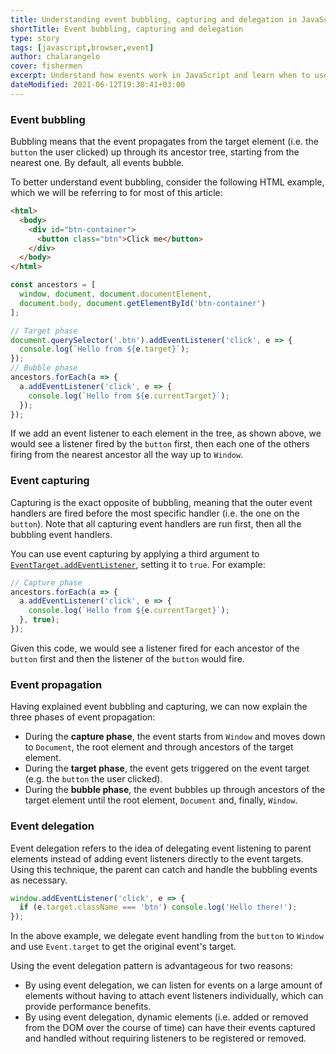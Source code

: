 ```yaml
---
title: Understanding event bubbling, capturing and delegation in JavaScript
shortTitle: Event bubbling, capturing and delegation
type: story
tags: [javascript,browser,event]
author: chalarangelo
cover: fishermen
excerpt: Understand how events work in JavaScript and learn when to use event bubbling, event capturing and event delegation with this short guide.
dateModified: 2021-06-12T19:30:41+03:00
---
```


### Event bubbling

Bubbling means that the event propagates from the target element (i.e. the `button` the user clicked) up through its ancestor tree, starting from the nearest one. By default, all events bubble.

To better understand event bubbling, consider the following HTML example, which we will be referring to for most of this article:

```html
<html>
  <body>
    <div id="btn-container">
      <button class="btn">Click me</button>
    </div>
  </body>
</html>
```

```js
const ancestors = [
  window, document, document.documentElement,
  document.body, document.getElementById('btn-container')
];

// Target phase
document.querySelector('.btn').addEventListener('click', e => {
  console.log(`Hello from ${e.target}`);
});
// Bubble phase
ancestors.forEach(a => {
  a.addEventListener('click', e => {
    console.log(`Hello from ${e.currentTarget}`);
  });
});
```

If we add an event listener to each element in the tree, as shown above, we would see a listener fired by the `button` first, then each one of the others firing from the nearest ancestor all the way up to `Window`.

### Event capturing

Capturing is the exact opposite of bubbling, meaning that the outer event handlers are fired before the most specific handler (i.e. the one on the `button`). Note that all capturing event handlers are run first, then all the bubbling event handlers.

You can use event capturing by applying a third argument to [`EventTarget.addEventListener`](https://developer.mozilla.org/en-US/docs/Web/API/EventTarget/addEventListener), setting it to `true`. For example:

```js
// Capture phase
ancestors.forEach(a => {
  a.addEventListener('click', e => {
    console.log(`Hello from ${e.currentTarget}`);
  }, true);
});
```

Given this code, we would see a listener fired for each ancestor of the `button` first and then the listener of the `button` would fire.

### Event propagation

Having explained event bubbling and capturing, we can now explain the three phases of event propagation:

- During the **capture phase**, the event starts from `Window` and moves down to `Document`, the root element and through ancestors of the target element.
- During the **target phase**, the event gets triggered on the event target (e.g. the `button` the user clicked).
- During the **bubble phase**, the event bubbles up through ancestors of the target element until the root element, `Document` and, finally, `Window`.

### Event delegation

Event delegation refers to the idea of delegating event listening to parent elements instead of adding event listeners directly to the event targets. Using this technique, the parent can catch and handle the bubbling events as necessary.

```js
window.addEventListener('click', e => {
  if (e.target.className === 'btn') console.log('Hello there!');
});
```

In the above example, we delegate event handling from the `button` to `Window` and use `Event.target` to get the original event's target.

Using the event delegation pattern is advantageous for two reasons:

- By using event delegation, we can listen for events on a large amount of elements without having to attach event listeners individually, which can provide performance benefits.
- By using event delegation, dynamic elements (i.e. added or removed from the DOM over the course of time) can have their events captured and handled without requiring listeners to be registered or removed.
